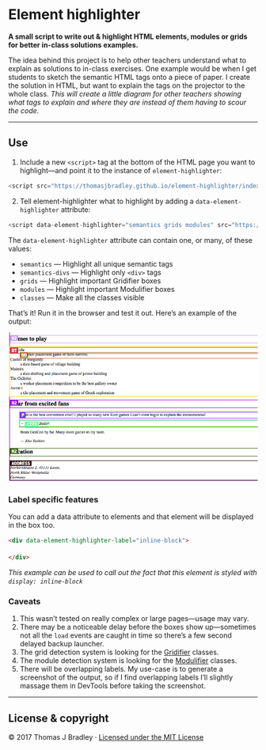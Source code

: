 # Element highlighter

**A small script to write out & highlight HTML elements, modules or grids for better in-class solutions examples.**

The idea behind this project is to help other teachers understand what to explain as solutions to in-class exercises. One example would be when I get students to sketch the semantic HTML tags onto a piece of paper. I create the solution in HTML, but want to explain the tags on the projector to the whole class. *This will create a little diagram for other teachers showing what tags to explain and where they are instead of them having to scour the code.*

---

## Use

1. Include a new `<script>` tag at the bottom of the HTML page you want to highlight—and point it to the instance of `element-highlighter`:

```js
<script src="https://thomasjbradley.github.io/element-highlighter/index.js"></script>
```

2. Tell element-highlighter what to highlight by adding a `data-element-highlighter` attribute:

```js
<script data-element-highlighter="semantics grids modules" src="https://thomasjbradley.github.io/element-highlighter/index.js"></script>
```

The `data-element-highlighter` attribute can contain one, or many, of these values:

- `semantics` — Highlight all unique semantic tags
- `semantics-divs` — Highlight only `<div>` tags
- `grids` — Highlight important Gridifier boxes
- `modules` — Highlight important Modulifier boxes
- `classes` — Make all the classes visible

That’s it! Run it in the browser and test it out. Here’s an example of the output:

![](.readme/example.png)

### Label specific features

You can add a data attribute to elements and that element will be displayed in the box too.

```html
<div data-element-highlighter-label="inline-block">

</div>
```

*This example can be used to call out the fact that this element is styled with `display: inline-block`*

### Caveats

1. This wasn’t tested on really complex or large pages—usage may vary.
2. There may be a noticeable delay before the boxes show up—sometimes not all the `load` events are caught in time so there’s a few second delayed backup launcher.
3. The grid detection system is looking for the [Gridifier](http://gridifier.web-dev.tools/) classes.
4. The module detection system is looking for the [Modulifier](http://modulifier.web-dev.tools/) classes.
5. There will be overlapping labels. My use-case is to generate a screenshot of the output, so if I find overlapping labels I’ll slightly massage them in DevTools before taking the screenshot.

---

## License & copyright

© 2017 Thomas J Bradley · [Licensed under the MIT License](LICENSE)
